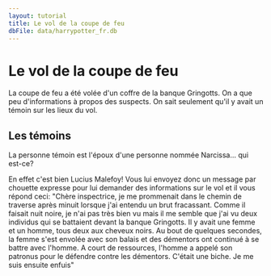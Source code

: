 ```yaml
---
layout: tutorial
title: Le vol de la coupe de feu
dbFile: data/harrypotter_fr.db
---
```


# Le vol de la coupe de feu 

La coupe de feu a été volée d'un coffre de la banque Gringotts. On a que peu d'informations à propos des suspects. On sait seulement qu'il y avait un témoin sur les lieux du vol. 

<a name="témoins"></a>

## Les témoins 

La personne témoin est l'époux d'une personne nommée Narcissa... qui est-ce?

En effet c'est bien Lucius Malefoy! Vous lui envoyez donc un message par chouette expresse pour lui demander des informations sur le vol et il vous répond ceci:
"Chère inspectrice, je me prommenait dans le chemin de traverse après minuit lorsque j'ai entendu un brut fracassant. Comme il faisait nuit noire, je n'ai pas très bien vu mais il me semble que j'ai vu deux individus qui se battaient devant la banque Gringotts. Il y avait une femme et un homme, tous deux aux cheveux noirs. Au bout de quelques secondes, la femme s'est envolée avec son balais et des démentors ont continué à se battre avec l'homme. A court de ressources, l'homme a appelé son patronus pour le défendre contre les démentors. C'était une biche. Je me suis ensuite enfuis"